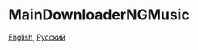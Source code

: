 # MainDownloaderNGMusic
[English](https://github.com/MainPlay-YT/MainScripts-Automate/blob/main/DownloaderNGMusic/Readme/EN.md), [Русский](https://github.com/MainPlay-YT/MainScripts-Automate/blob/main/DownloaderNGMusic/Readme/RU.md)